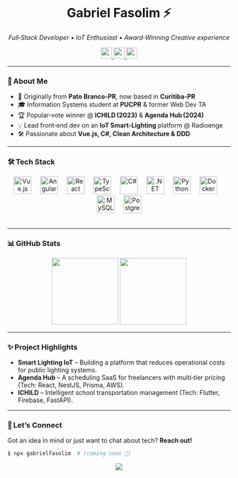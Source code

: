 <!-- Hero Banner (optional) -->

<!-- <img src="https://your-cdn.com/banner.svg" width="100%" alt="Gabriel Fasolim – Banner"/> -->

<h1 align="center">Gabriel Fasolim&nbsp;⚡</h1>

<p align="center">
  <em>Full‑Stack Developer • IoT Enthusiast • Award‑Winning Creative experience</em>
</p>

<p align="center">
  <a href="https://www.linkedin.com/in/gabrielfasolim/" target="_blank">
    <img src="https://img.shields.io/static/v1?label=&message=LinkedIn&color=0A66C2&logo=linkedin&logoColor=white&style=for-the-badge" height="25"/>
  </a>
  <a href="https://www.instagram.com/gabrielfasolim/" target="_blank">
    <img src="https://img.shields.io/static/v1?label=&message=Instagram&color=E4405F&logo=instagram&logoColor=white&style=for-the-badge" height="25"/>
  </a>
  <img src="https://komarev.com/ghpvc/?username=GabrielFasolim&style=for-the-badge&color=blue" height="25" alt="profile views"/>
</p>

---

### 🚀 About Me

* 🏡 Originally from **Pato Branco‑PR**, now based in **Curitiba‑PR**
* 🎓 Information Systems student at **PUCPR** & former Web Dev TA
* 🏆 Popular‑vote winner @ **ICHILD (2023)** & **Agenda Hub (2024)** 
* 💡 Lead front‑end dev on an **IoT Smart‑Lighting** platform @ Radioenge
* 🛠️ Passionate about **Vue.js, C#, Clean Architecture & DDD**

---

### 🛠 Tech Stack

<div align="center">
  <img src="https://cdn.jsdelivr.net/gh/devicons/devicon/icons/vuejs/vuejs-original.svg" height="40" alt="Vue.js" />
  <img width="12"/>
  <img src="https://cdn.jsdelivr.net/gh/devicons/devicon/icons/angularjs/angularjs-original.svg" height="40" alt="Angular" />
  <img width="12"/>
  <img src="https://cdn.jsdelivr.net/gh/devicons/devicon/icons/react/react-original.svg" height="40" alt="React" />
  <img width="12"/>
  <img src="https://cdn.jsdelivr.net/gh/devicons/devicon/icons/typescript/typescript-original.svg" height="40" alt="TypeScript" />
  <img width="12"/>
  <img src="https://cdn.jsdelivr.net/gh/devicons/devicon/icons/csharp/csharp-original.svg" height="40" alt="C#" />
  <img width="12"/>
  <img src="https://cdn.jsdelivr.net/gh/devicons/devicon/icons/dotnetcore/dotnetcore-original.svg" height="40" alt=".NET Core" />
  <img width="12"/>
  <img src="https://cdn.jsdelivr.net/gh/devicons/devicon/icons/python/python-original.svg" height="40" alt="Python" />
  <img width="12"/>
  <img src="https://cdn.jsdelivr.net/gh/devicons/devicon/icons/docker/docker-original.svg" height="40" alt="Docker" />
  <img width="12"/>
  <img src="https://cdn.jsdelivr.net/gh/devicons/devicon/icons/mysql/mysql-original.svg" height="40" alt="MySQL" />
  <img width="12"/>
  <img src="https://cdn.jsdelivr.net/gh/devicons/devicon/icons/postgresql/postgresql-original.svg" height="40" alt="PostgreSQL" />
</div>

<br/>

---

### 📊 GitHub Stats

<p align="center">
  <img src="https://github-readme-stats.vercel.app/api?username=GabrielFasolim&show_icons=true&include_all_commits=true&count_private=true&hide_title=true&theme=rose_pine&hide_border=true" height="150"/>
  <img src="https://github-readme-stats.vercel.app/api/top-langs?username=GabrielFasolim&layout=compact&langs_count=8&theme=rose_pine&hide_border=true" height="150"/>
</p>

---


### ✨ Project Highlights

* **Smart Lighting IoT** – Building a platform that reduces operational costs for public lighting systems.
* **Agenda Hub** – A scheduling SaaS for freelancers with multi‑tier pricing (Tech: React, NestJS, Prisma, AWS).
* **ICHILD** – Intelligent school transportation management (Tech: Flutter, Firebase, FastAPI).

---

### 🤝 Let’s Connect

Got an idea in mind or just want to chat about tech? **Reach out!**

```bash
$ npx gabrielfasolim  # (coming soon 👀)
```

<p align="center">
  <img src="https://readme-typing-svg.demolab.com?font=Fira+Code&size=22&duration=3500&pause=800&center=true&width=435&lines=Happy+coding!+🔥"/>
</p>
